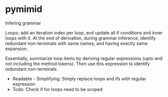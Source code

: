 # pymimid

Infering grammar

Loops: add an iteration index per loop, and update all if conditions and inner loops with it. At the end of derivation, during grammar inference, identify redundant non-terminals with same names, and having exactly same expansion.

Essentially, summarize loop items by deriving regular expressions (upto and not
including the method tokens). Then use this expression to identify redundant
non-terminals.

- Readable - Simplifying: Simply replace loops and ifs with regular expression
- Todo: Check if for loops need to be scoped
